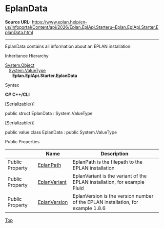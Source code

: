 # EplanData

**Source URL:** https://www.eplan.help/en-us/Infoportal/Content/api/2026/Eplan.EplApi.Starteru~Eplan.EplApi.Starter.EplanData.html

---

EplanData contains all information about an EPLAN installation

Inheritance Hierarchy

[System.Object](#)  
   [System.ValueType](#)  
      **Eplan.EplApi.Starter.EplanData**

Syntax

**C#**
**C++/CLI**


[Serializable()]

public struct EplanData : System.ValueType

[Serializable()]

public value class EplanData : public System.ValueType

Public Properties

|  | Name | Description |
| --- | --- | --- |
| Public Property | [EplanPath](Eplan.EplApi.Starteru~Eplan.EplApi.Starter.EplanData~EplanPath.html) | EplanPath is the filepath to the EPLAN installation |
| Public Property | [EplanVariant](Eplan.EplApi.Starteru~Eplan.EplApi.Starter.EplanData~EplanVariant.html) | EplanVariant is the variant of the EPLAN installation, for example Fluid |
| Public Property | [EplanVersion](Eplan.EplApi.Starteru~Eplan.EplApi.Starter.EplanData~EplanVersion.html) | EplanVersion is the version number of the EPLAN installation, for example 1.8.6 |

[Top](#top)
